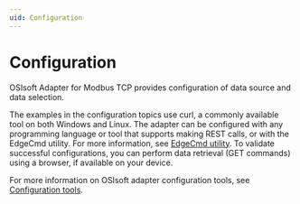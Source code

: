 ```yaml
---
uid: Configuration
---
```


# Configuration

OSIsoft Adapter for Modbus TCP provides configuration of data source and data selection.

The examples in the configuration topics use curl, a commonly available tool on both Windows and Linux. The adapter can be configured with any programming language or tool that supports making REST calls, or with the EdgeCmd utility. For more information, see [EdgeCmd utility](xref:EdgeCmdUtility). To validate successful configurations, you can perform data retrieval (GET commands) using a browser, if available on your device.

For more information on OSIsoft adapter configuration tools, see [Configuration tools](xref:ConfigurationTools).
